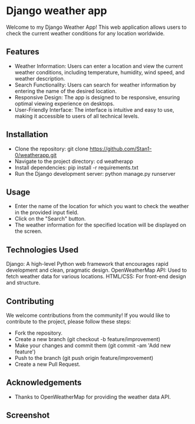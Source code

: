 # Django weather app
Welcome to my Django Weather App! This web application allows users to check the current weather conditions for any location worldwide.

## Features
- Weather Information: Users can enter a location and view the current weather conditions, including temperature, humidity, wind speed, and weather description.
- Search Functionality: Users can search for weather information by entering the name of the desired location.
- Responsive Design: The app is designed to be responsive, ensuring optimal viewing experience on desktops.
- User-Friendly Interface: The interface is intuitive and easy to use, making it accessible to users of all technical levels.

 ## Installation
- Clone the repository: git clone https://github.com/Stan1-0/weatherapp.git
- Navigate to the project directory: cd weatherapp
- Install dependencies: pip install -r requirements.txt
- Run the Django development server: python manage.py runserver

## Usage
- Enter the name of the location for which you want to check the weather in the provided input field.
- Click on the "Search" button.
- The weather information for the specified location will be displayed on the screen.

## Technologies Used
Django: A high-level Python web framework that encourages rapid development and clean, pragmatic design.
OpenWeatherMap API: Used to fetch weather data for various locations.
HTML/CSS: For front-end design and structure.

## Contributing
We welcome contributions from the community! If you would like to contribute to the project, please follow these steps:

- Fork the repository.
- Create a new branch (git checkout -b feature/improvement)
- Make your changes and commit them (git commit -am 'Add new feature')
- Push to the branch (git push origin feature/improvement)
- Create a new Pull Request.

## Acknowledgements
- Thanks to OpenWeatherMap for providing the weather data API.

## Screenshot

